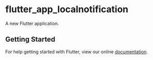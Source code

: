 # flutter_app_localnotification

A new Flutter application.

## Getting Started

For help getting started with Flutter, view our online
[documentation](https://flutter.io/).

